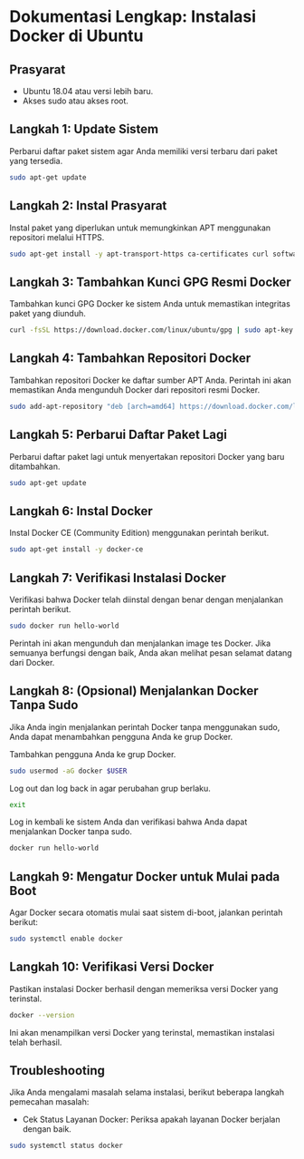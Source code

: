 # Dokumentasi Lengkap: Instalasi Docker di Ubuntu

## Prasyarat

- Ubuntu 18.04 atau versi lebih baru.
- Akses sudo atau akses root.

## Langkah 1: Update Sistem

Perbarui daftar paket sistem agar Anda memiliki versi terbaru dari paket yang tersedia.

```sh
sudo apt-get update
```

## Langkah 2: Instal Prasyarat

Instal paket yang diperlukan untuk memungkinkan APT menggunakan repositori melalui HTTPS.

```sh
sudo apt-get install -y apt-transport-https ca-certificates curl software-properties-common
```

## Langkah 3: Tambahkan Kunci GPG Resmi Docker

Tambahkan kunci GPG Docker ke sistem Anda untuk memastikan integritas paket yang diunduh.

```sh
curl -fsSL https://download.docker.com/linux/ubuntu/gpg | sudo apt-key add -
```

## Langkah 4: Tambahkan Repositori Docker

Tambahkan repositori Docker ke daftar sumber APT Anda. Perintah ini akan memastikan Anda mengunduh Docker dari repositori resmi Docker.

```sh
sudo add-apt-repository "deb [arch=amd64] https://download.docker.com/linux/ubuntu $(lsb_release -cs) stable"
```

## Langkah 5: Perbarui Daftar Paket Lagi

Perbarui daftar paket lagi untuk menyertakan repositori Docker yang baru ditambahkan.

```sh
sudo apt-get update
```

## Langkah 6: Instal Docker

Instal Docker CE (Community Edition) menggunakan perintah berikut.

```sh
sudo apt-get install -y docker-ce   
```

## Langkah 7: Verifikasi Instalasi Docker

Verifikasi bahwa Docker telah diinstal dengan benar dengan menjalankan perintah berikut.

```sh
sudo docker run hello-world
```

Perintah ini akan mengunduh dan menjalankan image tes Docker. Jika semuanya berfungsi dengan baik, Anda akan melihat pesan selamat datang dari Docker.

## Langkah 8: (Opsional) Menjalankan Docker Tanpa Sudo

Jika Anda ingin menjalankan perintah Docker tanpa menggunakan sudo, Anda dapat menambahkan pengguna Anda ke grup Docker.

Tambahkan pengguna Anda ke grup Docker.

```sh
sudo usermod -aG docker $USER 
```

Log out dan log back in agar perubahan grup berlaku.

```sh
exit
```

Log in kembali ke sistem Anda dan verifikasi bahwa Anda dapat menjalankan Docker tanpa sudo.

```sh
docker run hello-world
```

## Langkah 9: Mengatur Docker untuk Mulai pada Boot

Agar Docker secara otomatis mulai saat sistem di-boot, jalankan perintah berikut:

```sh
sudo systemctl enable docker
```

## Langkah 10: Verifikasi Versi Docker

Pastikan instalasi Docker berhasil dengan memeriksa versi Docker yang terinstal.

```sh
docker --version
```

Ini akan menampilkan versi Docker yang terinstal, memastikan instalasi telah berhasil.

## Troubleshooting

Jika Anda mengalami masalah selama instalasi, berikut beberapa langkah pemecahan masalah:

-  Cek Status Layanan Docker: Periksa apakah layanan Docker berjalan dengan baik.

```sh
sudo systemctl status docker
```